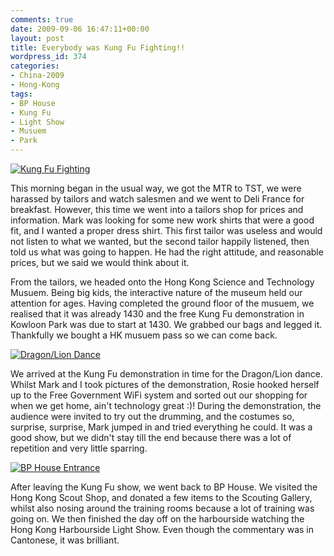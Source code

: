```yaml
---
comments: true
date: 2009-09-06 16:47:11+00:00
layout: post
title: Everybody was Kung Fu Fighting!!
wordpress_id: 374
categories:
- China-2009
- Hong-Kong
tags:
- BP House
- Kung Fu
- Light Show
- Musuem
- Park
---
```


[![Kung Fu Fighting](http://travel.perry-online.me.uk/files/2012/08/sfpgMjAwOS8yMDA5LjA4LjA1IC0gMjAwOS4wOS4xMSBUb3VyIG9mIENoaW5hLzIwMDkuMDguMzEgLSAyMDA5LjA5LjExIEhvbmcgS29uZy8qSU1HXzQ5MzguSlBHKippbWFnZSoqOTY3Yzc0NzgzODg0YWRkZmUyMzdkODlmMjc3YmMyM2Uamp-300x199.jpg)](http://travel.perry-online.me.uk/files/2012/08/sfpgMjAwOS8yMDA5LjA4LjA1IC0gMjAwOS4wOS4xMSBUb3VyIG9mIENoaW5hLzIwMDkuMDguMzEgLSAyMDA5LjA5LjExIEhvbmcgS29uZy8qSU1HXzQ5MzguSlBHKippbWFnZSoqOTY3Yzc0NzgzODg0YWRkZmUyMzdkODlmMjc3YmMyM2Uamp.jpg)


This morning began in the usual way, we got the MTR to TST, we were harassed by tailors and watch salesmen and we went to Deli France for breakfast. However, this time we went into a tailors shop for prices and information. Mark was looking for some new work shirts that were a good fit, and I wanted a proper dress shirt. This first tailor was useless and would not listen to what we wanted, but the second tailor happily listened, then told us what was going to happen. He had the right attitude, and reasonable prices, but we said we would think about it.

From the tailors, we headed onto the Hong Kong Science and Technology Musuem. Being big kids, the interactive nature of the museum held our attention for ages. Having completed the ground floor of the musuem, we realised that it was already 1430 and the free Kung Fu demonstration in Kowloon Park was due to start at 1430. We grabbed our bags and legged it. Thankfully we bought a HK musuem pass so we can come back.


[![Dragon/Lion Dance](http://travel.perry-online.me.uk/files/2012/08/sfpgMjAwOS8yMDA5LjA4LjA1IC0gMjAwOS4wOS4xMSBUb3VyIG9mIENoaW5hLzIwMDkuMDguMzEgLSAyMDA5LjA5LjExIEhvbmcgS29uZy8qSU1HXzQ4OTUuSlBHKippbWFnZSoqNDI5YTM5YmNhZDA3MmNiMzE3YjllY2JhZjQ3NDFjN2Uamp-199x300.jpg)](http://travel.perry-online.me.uk/files/2012/08/sfpgMjAwOS8yMDA5LjA4LjA1IC0gMjAwOS4wOS4xMSBUb3VyIG9mIENoaW5hLzIwMDkuMDguMzEgLSAyMDA5LjA5LjExIEhvbmcgS29uZy8qSU1HXzQ4OTUuSlBHKippbWFnZSoqNDI5YTM5YmNhZDA3MmNiMzE3YjllY2JhZjQ3NDFjN2Uamp.jpg)


We arrived at the Kung Fu demonstration in time for the Dragon/Lion dance. Whilst Mark and I took pictures of the demonstration, Rosie hooked herself up to the Free Government WiFi system and sorted out our shopping for when we get home, ain't technology great :)! During the demonstration, the audience were invited to try out the drumming, and the costumes so, surprise, surprise, Mark jumped in and tried everything he could. It was a good show, but we didn't stay till the end because there was a lot of repetition and very little sparring.


[![BP House Entrance](http://travel.perry-online.me.uk/files/2012/08/sfpgMjAwOS8yMDA5LjA4LjA1IC0gMjAwOS4wOS4xMSBUb3VyIG9mIENoaW5hLzIwMDkuMDguMzEgLSAyMDA5LjA5LjExIEhvbmcgS29uZy8qSU1HXzQ5NTUuSlBHKippbWFnZSoqMzY3MzgwM2Y2ODBlNDFhMDUxNDdlYWUzOTdmMDNiM2Qamp-300x199.jpg)](http://travel.perry-online.me.uk/files/2012/08/sfpgMjAwOS8yMDA5LjA4LjA1IC0gMjAwOS4wOS4xMSBUb3VyIG9mIENoaW5hLzIwMDkuMDguMzEgLSAyMDA5LjA5LjExIEhvbmcgS29uZy8qSU1HXzQ5NTUuSlBHKippbWFnZSoqMzY3MzgwM2Y2ODBlNDFhMDUxNDdlYWUzOTdmMDNiM2Qamp.jpg)


After leaving the Kung Fu show, we went back to BP House. We visited the Hong Kong Scout Shop, and donated a few items to the Scouting Gallery, whilst also nosing around the training rooms because a lot of training was going on. We then finished the day off on the harbourside watching the Hong Kong Harbourside Light Show. Even though the commentary was in Cantonese, it was brilliant.
